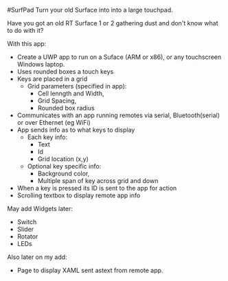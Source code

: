 
#SurfPad
Turn your old Surface into into a large touchpad.

Have you got an old RT Surface 1 or 2 gathering dust and don't know what to do with it?

With this app:
- Create a UWP app to run on a Suface (ARM or x86), or any touchscreen Windows laptop.
- Uses rounded boxes a touch keys
- Keys are placed in a grid
  - Grid parameters (specified in app): 
      - Cell lenngth and Width, 
      - Grid Spacing, 
      - Rounded box radius
- Communicates with an app running remotes via serial, Bluetooth(serial) or over Ethernet (eg WiFi)
- App sends info as to what keys to display 
  - Each key info:
    - Text
    - Id
    - Grid location (x,y)
  - Optional key specific info:
    - Background color, 
    - Multiple span of key across grid and down
- When a key is pressed its ID is sent to the app for action
- Scrolling textbox to display remote app info

May add Widgets later:
- Switch
- Slider
- Rotator
- LEDs

Also later on my add:
- Page to display XAML sent astext from remote app.
